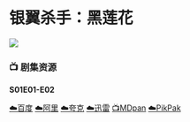 # 银翼杀手：黑莲花
![](/image/banner.jpg)

### 📺 剧集资源

**S01E01-E02** <Badge type="warning" text="漫迪MDsub" />

[☁️百度](https://pan.baidu.com/s/1HLMDCE5QuXrs7UBh5BlXMg?pwd=4qg9)  [☁️阿里](https://www.aliyundrive.com/s/8S7RShiBrUH)  [☁️夸克](https://pan.quark.cn/s/052cc1526a84)  [☁️迅雷](https://pan.xunlei.com/s/VNnhHrGN95sz6Xth82u_EVUaA1?pwd=2w9g#)  [📺MDpan](https://pan.mdsub.top/%E9%93%B6%E7%BF%BC%E6%9D%80%E6%89%8B%E2%80%9B%EF%BC%9A%E9%BB%91%E8%8E%B2%E8%8A%B1)  [☁️PikPak](https://mypikpak.com/s/VNmWTvP4nPZf7Eau8xUk3Ko2o1)